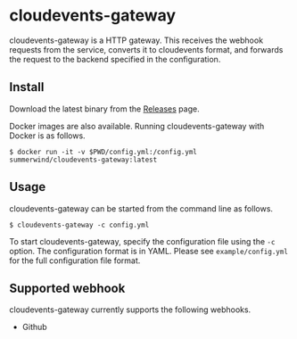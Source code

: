 # cloudevents-gateway

cloudevents-gateway is a HTTP gateway. This receives the webhook requests from the service, converts it to cloudevents format, and forwards the request to the backend specified in the configuration.

## Install

Download the latest binary from the [Releases](https://github.com/summerwind/cloudevents-gateway/releases) page.

Docker images are also available. Running cloudevents-gateway with Docker is as follows.

```
$ docker run -it -v $PWD/config.yml:/config.yml summerwind/cloudevents-gateway:latest
```

## Usage

cloudevents-gateway can be started from the command line as follows.

```
$ cloudevents-gateway -c config.yml
```

To start cloudevents-gateway, specify the configuration file using the `-c` option. The configuration format is in YAML. Please see `example/config.yml` for the full configuration file format.

## Supported webhook

cloudevents-gateway currently supports the following webhooks.

- Github
